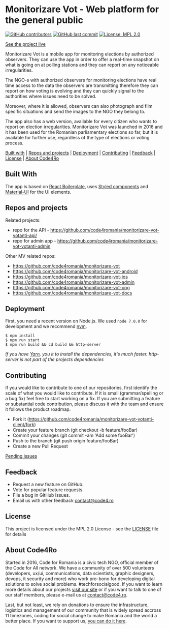 # Monitorizare Vot - Web platform for the general public

[![GitHub contributors](https://img.shields.io/github/contributors/code4romania/monitorizare-vot-votanti-client.svg?style=for-the-badge)](https://github.com/code4romania/monitorizare-vot-votanti-client/graphs/contributors) [![GitHub last commit](https://img.shields.io/github/last-commit/code4romania/monitorizare-vot-votanti-client.svg?style=for-the-badge)](https://github.com/code4romania/monitorizare-vot-votanti-client/commits/master) [![License: MPL 2.0](https://img.shields.io/badge/license-MPL%202.0-brightgreen.svg?style=for-the-badge)](https://opensource.org/licenses/MPL-2.0)

[See the project live](http://monitorizarevot.ro/)

Monitorizare Vot is a mobile app for monitoring elections by authorized observers. They can use the app in order to offer a real-time snapshot on what is going on at polling stations and they can report on any noticeable irregularities. 

The NGO-s with authorized observers for monitoring elections have real time access to the data the observers are transmitting therefore they can report on how voting is evolving and they can quickly signal to the authorities where issues need to be solved. 

Moreover, where it is allowed, observers can also photograph and film specific situations and send the images to the NGO they belong to. 

The app also has a web version, available for every citizen who wants to report on election irregularities. Monitorizare Vot was launched in 2016 and it has been used for the Romanian parliamentary elections so far, but it is available for further use, regardless of the type of elections or voting process. 

[Built with](#built-with) | [Repos and projects](#repos-and-projects) | [Deployment](#deployment) | [Contributing](#contributing) | [Feedback](#feedback) | [License](#license) | [About Code4Ro](#about-code4ro)

## Built With

The app is based on [React Boilerplate](https://github.com/mxstbr/react-boilerplate/), uses [Styled components](https://github.com/styled-components/styled-components) and [Material-UI](https://github.com/callemall/material-ui) for the UI elements.

## Repos and projects

Related projects:

- repo for the API - https://github.com/code4romania/monitorizare-vot-votanti-api/
- repo for admin app - https://github.com/code4romania/monitorizare-vot-votanti-admin

Other MV related repos:

- https://github.com/code4romania/monitorizare-vot
- https://github.com/code4romania/monitorizare-vot-android
- https://github.com/code4romania/monitorizare-vot-ios
- https://github.com/code4romania/monitorizare-vot-admin
- https://github.com/code4romania/monitorizare-vot-ong
- https://github.com/code4romania/monitorizare-vot-docs

## Deployment

First, you need a recent version on Node.js. We used `node 7.0.0` for development and we recommend [nvm](https://github.com/creationix/nvm).

```
$ npm install
$ npm run start
$ npm run build && cd build && http-server
```

*If you have [Yarn](https://yarnpkg.com/), you it to install the dependencies, it's much faster.*
*http-server is not part of the projects dependencies*

## Contributing

If you would like to contribute to one of our repositories, first identify the scale of what you would like to contribute. If it is small (grammar/spelling or a bug fix) feel free to start working on a fix. If you are submitting a feature or substantial code contribution, please discuss it with the team and ensure it follows the product roadmap.

* Fork it (https://github.com/code4romania/monitorizare-vot-votanti-client/fork)
* Create your feature branch (git checkout -b feature/fooBar)
* Commit your changes (git commit -am 'Add some fooBar')
* Push to the branch (git push origin feature/fooBar)
* Create a new Pull Request

[Pending issues](https://github.com/code4romania/monitorizare-vot-votanti-client/issues)

## Feedback

* Request a new feature on GitHub.
* Vote for popular feature requests.
* File a bug in GitHub Issues.
* Email us with other feedback contact@code4.ro

## License

This project is licensed under the MPL 2.0 License - see the [LICENSE](LICENSE) file for details

## About Code4Ro

Started in 2016, Code for Romania is a civic tech NGO, official member of the Code for All network. We have a community of over 500 volunteers (developers, ux/ui, communications, data scientists, graphic designers, devops, it security and more) who work pro-bono for developing digital solutions to solve social problems. #techforsocialgood. If you want to learn more details about our projects [visit our site](https://www.code4.ro/en/) or if you want to talk to one of our staff members, please e-mail us at contact@code4.ro.

Last, but not least, we rely on donations to ensure the infrastructure, logistics and management of our community that is widely spread accross 11 timezones, coding for social change to make Romania and the world a better place. If you want to support us, [you can do it here](https://code4.ro/en/donate/).
